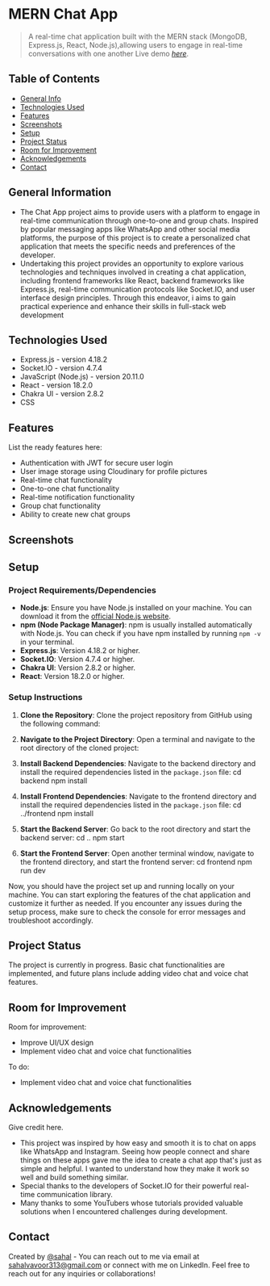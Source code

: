 # MERN Chat App
> A real-time chat application built with the MERN stack (MongoDB, Express.js, React, Node.js),allowing users to engage in real-time conversations with one another
> Live demo [_here_](https://www.example.com). 

## Table of Contents
* [General Info](#general-information)
* [Technologies Used](#technologies-used)
* [Features](#features)
* [Screenshots](#screenshots)
* [Setup](#setup)
* [Project Status](#project-status)
* [Room for Improvement](#room-for-improvement)
* [Acknowledgements](#acknowledgements)
* [Contact](#contact)


## General Information
- The Chat App project aims to provide users with a platform to engage in real-time communication through     one-to-one and group chats. Inspired by popular messaging apps like WhatsApp and other social media platforms, the purpose of this project is to create a personalized chat application that meets the specific needs and preferences of the developer.
- Undertaking this project provides an opportunity to explore various technologies and techniques involved in creating a chat application, including frontend frameworks like React, backend frameworks like Express.js, real-time communication protocols like Socket.IO, and user interface design principles. Through this endeavor, i aims to gain practical experience and enhance their skills in full-stack web development


## Technologies Used
- Express.js - version 4.18.2 
- Socket.IO - version 4.7.4
- JavaScript (Node.js) - version 20.11.0
- React - version 18.2.0
- Chakra UI - version 2.8.2
- CSS 


## Features
List the ready features here:
- Authentication with JWT for secure user login
- User image storage using Cloudinary for profile pictures
- Real-time chat functionality
- One-to-one chat functionality
- Real-time notification functionality
- Group chat functionality
- Ability to create new chat groups



## Screenshots
<!-- ![Example screenshot](./img/screenshot.png)
 -->

## Setup

### Project Requirements/Dependencies
- **Node.js**: Ensure you have Node.js installed on your machine. You can download it from the [official Node.js website](https://nodejs.org/).
- **npm (Node Package Manager)**: npm is usually installed automatically with Node.js. You can check if you have npm installed by running `npm -v` in your terminal.
- **Express.js**: Version 4.18.2 or higher.
- **Socket.IO**: Version 4.7.4 or higher.
- **Chakra UI**: Version 2.8.2 or higher.
- **React**: Version 18.2.0 or higher.

### Setup Instructions
1. **Clone the Repository**: Clone the project repository from GitHub using the following command:

2. **Navigate to the Project Directory**: Open a terminal and navigate to the root directory of the cloned project:

3. **Install Backend Dependencies**: Navigate to the backend directory and install the required dependencies listed in the `package.json` file:
cd backend
npm install

4. **Install Frontend Dependencies**: Navigate to the frontend directory and install the required dependencies listed in the `package.json` file:
cd ../frontend
npm install

5. **Start the Backend Server**: Go back to the root directory and start the backend server:
cd ..
npm start

6. **Start the Frontend Server**: Open another terminal window, navigate to the frontend directory, and start the frontend server:
cd frontend
npm run dev

<!-- 7. **Access the Application**: Once both the backend and frontend servers are running, you can access the chat application by opening a web browser and navigating to `http://localhost:3000`. -->

Now, you should have the project set up and running locally on your machine. You can start exploring the features of the chat application and customize it further as needed. If you encounter any issues during the setup process, make sure to check the console for error messages and troubleshoot accordingly.


<!-- ## Usage
How does one go about using it?
Provide various use cases and code examples here.

`write-your-code-here` -->


## Project Status
The project is currently in progress. Basic chat functionalities are implemented, and future plans include adding video chat and voice chat features.


## Room for Improvement


Room for improvement:
- Improve UI/UX design
- Implement video chat and voice chat functionalities

To do:
- Implement video chat and voice chat functionalities


## Acknowledgements
Give credit here.
- This project was inspired by how easy and smooth it is to chat on apps like WhatsApp and Instagram. Seeing how people connect and share things on these apps gave me the idea to create a chat app that's just as simple and helpful. I wanted to understand how they make it work so well and build something similar.
- Special thanks to the developers of Socket.IO for their powerful real-time communication library.
- Many thanks to some YouTubers whose tutorials provided valuable solutions when I encountered challenges    during development.


## Contact
Created by [@sahal](https://www.linkedin.com/in/muhammedsahalkk/) - You can reach out to me via email at sahalvavoor313@gmail.com or connect with me on LinkedIn. Feel free to reach out for any inquiries or collaborations!


